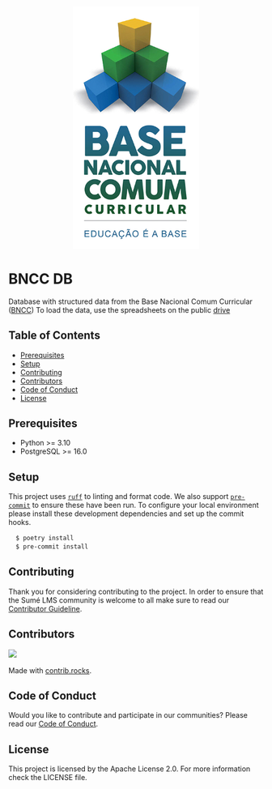 <p align="center"><a href="http://basenacionalcomum.mec.gov.br/abase/" target="_blank"><img src="./docs/images/base-nacional-comum-curricular.jpg" width="250" alt="BNCC Logo"></a></p>

# BNCC DB

Database with structured data from the Base Nacional Comum Curricular ([BNCC](http://basenacionalcomum.mec.gov.br/a-base))
To load the data, use the spreadsheets on the public [drive](https://drive.google.com/drive/folders/15T_vh-hlFLKVeDk2sSjdG3-wJxcOshkW?usp=drive_link)

## Table of Contents
- [Prerequisites](#prerequisites)
- [Setup](#setup)
- [Contributing](#contributing)
- [Contributors](#contributors)
- [Code of Conduct](#code-of-conduct)
- [License](#license)

## Prerequisites
- Python >= 3.10
- PostgreSQL >= 16.0

## Setup

This project uses [``ruff``](https://docs.astral.sh/ruff/) to linting and format code. We also support [``pre-commit``](https://pre-commit.com/) to ensure
these have been run. To configure your local environment please install these development dependencies and set up
the commit hooks.

```.bash
  $ poetry install
  $ pre-commit install
```

## Contributing

Thank you for considering contributing to the project. In order to ensure that the Sumé LMS community is welcome to
all make sure to read our [Contributor Guideline](https://sumelms.com/docs/contributing).


## Contributors

<a href="https://github.com/sumesolutions/bncc-db/graphs/contributors">
  <img src="https://contrib.rocks/image?repo=sumesolutions/bncc-db" />
</a>

Made with [contrib.rocks](https://contrib.rocks).


## Code of Conduct

Would you like to contribute and participate in our communities? Please read our [Code of Conduct](https://sumelms.com/docs/conduct).

## License

This project is licensed by the Apache License 2.0. For more information check the LICENSE file.
